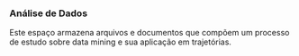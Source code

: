 ### Análise de Dados

Este espaço armazena arquivos e documentos que compõem um processo de estudo sobre data mining e sua aplicação em trajetórias.
